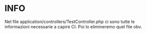 # INFO

Nel file application/controllers/TestController.php ci sono tutte le informazioni necessarie a capire CI.
Poi lo elimineremo quel file obv.